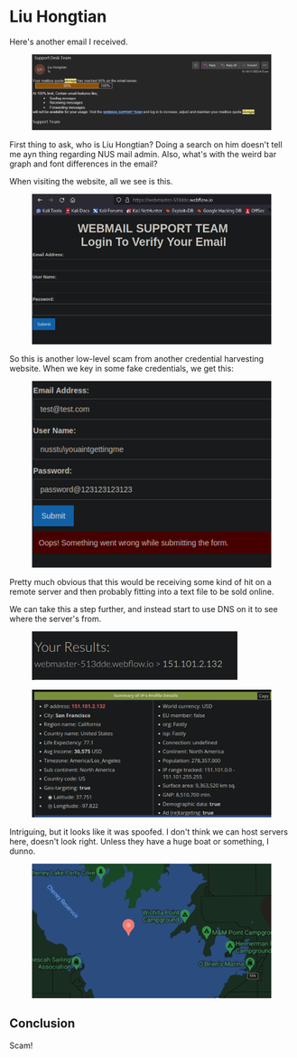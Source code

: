 # Liu Hongtian

Here's another email I received.&#x20;

<figure><img src="../../.gitbook/assets/image (161).png" alt=""><figcaption></figcaption></figure>

First thing to ask, who is Liu Hongtian? Doing a search on him doesn't tell me ayn thing regarding NUS mail admin. Also, what's with the weird bar graph and font differences in the email?&#x20;

When visiting the website, all we see is this.

<figure><img src="../../.gitbook/assets/image (149).png" alt=""><figcaption></figcaption></figure>

So this is another low-level scam from another credential harvesting website. When we key in some fake credentials, we get this:

<figure><img src="../../.gitbook/assets/image (148).png" alt=""><figcaption></figcaption></figure>

Pretty much obvious that this would be receiving some kind of hit on a remote server and then probably fitting into a text file to be sold online.

We can take this a step further, and instead start to use DNS on it to see where the server's from.

<figure><img src="../../.gitbook/assets/image (14) (4).png" alt=""><figcaption></figcaption></figure>

<figure><img src="../../.gitbook/assets/image (162).png" alt=""><figcaption></figcaption></figure>

Intriguing, but it looks like it was spoofed. I don't think we can host servers here, doesn't look right. Unless they have a huge boat or something, I dunno.

<figure><img src="../../.gitbook/assets/image (152).png" alt=""><figcaption></figcaption></figure>

## Conclusion

Scam!&#x20;
